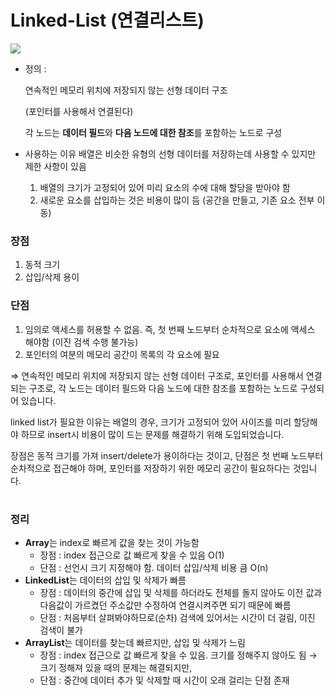 # Linked-List (연결리스트)

![](notion://www.notion.so/image/https%3A%2F%2Fs3-us-west-2.amazonaws.com%2Fsecure.notion-static.com%2F7d0adccc-06f4-4f8d-be4d-347717293dd0%2FUntitled.png?table=block&id=eb07e93a-e7a6-425c-91fe-382d439fd3e0&spaceId=b41745ac-bd6e-4f28-aac3-65ccab84c675&width=1280&userId=db2747b7-269b-46b3-b393-ca72681c13da&cache=v2)

- 정의 :

  연속적인 메모리 위치에 저장되지 않는 선형 데이터 구조

  (포인터를 사용해서 연결된다)

  각 노드는 **데이터 필드**와 **다음 노드에 대한 참조**를 포함하는 노드로 구성

- 사용하는 이유
  배열은 비슷한 유형의 선형 데이터를 저장하는데 사용할 수 있지만 제한 사항이 있음
  1. 배열의 크기가 고정되어 있어 미리 요소의 수에 대해 할당을 받아야 함
  2. 새로운 요소를 삽입하는 것은 비용이 많이 듬 (공간을 만들고, 기존 요소 전부 이동)

### **장점**

1. 동적 크기
2. 삽입/삭제 용이

### **단점**

1. 임의로 액세스를 허용할 수 없음. 즉, 첫 번째 노드부터 순차적으로 요소에 액세스 해야함 (이진 검색 수행 불가능)
2. 포인터의 여분의 메모리 공간이 목록의 각 요소에 필요

⇒ 연속적인 메모리 위치에 저장되지 않는 선형 데이터 구조로, 포인터를 사용해서 연결되는 구조로, 각 노드는 데이터 필드와 다음 노드에 대한 참조를 포함하는 노드로 구성되어 있습니다.

linked list가 필요한 이유는 배열의 경우, 크기가 고정되어 있어 사이즈를 미리 할당해야 하므로 insert시 비용이 많이 드는 문제를 해결하기 위해 도입되었습니다.

장점은 동적 크기를 가져 insert/delete가 용이하다는 것이고, 단점은 첫 번째 노드부터 순차적으로 접근해야 하며, 포인터를 저장하기 위한 메모리 공간이 필요하다는 것입니다.

#

### **정리**

- **Array**는 index로 빠르게 값을 찾는 것이 가능함
  - 장점 : index 접근으로 값 빠르게 찾을 수 있음 O(1)
  - 단점 : 선언시 크기 지정해야 함. 데이터 삽입/삭제 비용 큼 O(n)
- **LinkedList**는 데이터의 삽입 및 삭제가 빠름
  - 장점 : 데이터의 중간에 삽입 및 삭제를 하더라도 전체를 돌지 않아도 이전 값과 다음값이 가르켰던 주소값만 수정하여 연결시켜주면 되기 때문에 빠름
  - 단점 : 처음부터 살펴봐야하므로(순차) 검색에 있어서는 시간이 더 걸림, 이진 검색이 불가
- **ArrayList**는 데이터를 찾는데 빠르지만, 삽입 및 삭제가 느림
  - 장점 : index 접근으로 값 빠르게 찾을 수 있음. 크기를 정해주지 않아도 됨 → 크기 정해져 있을 때의 문제는 해결되지만,
  - 단점 : 중간에 데이터 추가 및 삭제할 때 시간이 오래 걸리는 단점 존재
